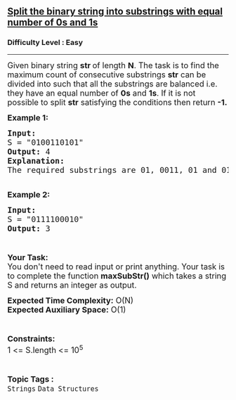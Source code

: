 <h2><a href="https://www.geeksforgeeks.org/problems/split-the-binary-string-into-substrings-with-equal-number-of-0s-and-1s/1?page=7&sprint=94ade6723438d94ecf0c00c3937dad55&sortBy=submissions">Split the binary string into substrings with equal number of 0s and 1s</a></h2><h3>Difficulty Level : Easy</h3><hr><div class="problems_problem_content__Xm_eO"><p><span style="font-size:18px">Given binary string&nbsp;<strong>str </strong>of length <strong>N</strong>. The task is to find the maximum count of consecutive substrings&nbsp;<strong>str</strong>&nbsp;can be divided into such that all the substrings are balanced i.e. they have an equal number of&nbsp;<strong>0s</strong>&nbsp;and&nbsp;<strong>1s</strong>. If it is not possible to split&nbsp;<strong>str</strong>&nbsp;satisfying the conditions then return&nbsp;<strong>-1.</strong></span></p>

<p><span style="font-size:18px"><strong>Example 1:</strong></span></p>

<pre><span style="font-size:18px"><strong>Input:</strong>
S = "0100110101"
<strong>Output: </strong>4
<strong>Explanation:</strong> 
The required substrings are 01, 0011, 01 and 01.

</span></pre>

<p><span style="font-size:18px"><strong>Example 2:</strong></span></p>

<pre><span style="font-size:18px"><strong>Input:</strong>
S = "0111100010"
<strong>Output: </strong>3
</span></pre>

<p>&nbsp;</p>

<p><span style="font-size:18px"><strong>Your Task:&nbsp;&nbsp;</strong><br>
You don't need to read input or print anything. Your task is to complete the function <strong>maxSubStr</strong><strong>()</strong>&nbsp;which takes a&nbsp;string S&nbsp;and returns an integer as output.</span></p>

<p><span style="font-size:18px"><strong>Expected Time Complexity:</strong> O(N)<br>
<strong>Expected Auxiliary Space:</strong> O(1)</span></p>

<p>&nbsp;</p>

<p><span style="font-size:18px"><strong>Constraints:</strong><br>
1 &lt;= S.length &lt;= 10<sup>5</sup></span></p>
</div><br><p><span style=font-size:18px><strong>Topic Tags : </strong><br><code>Strings</code>&nbsp;<code>Data Structures</code>&nbsp;
